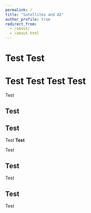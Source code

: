 ```yaml
---
permalink: /
title: "Satellites and AI"
author_profile: true
redirect_from: 
  - /about/
  - /about.html
---
```


Test Test
======
Test Test
Test Test
======
Test

Test
------
Test
------
Test
**Test**

Test

Test
------
Test

Test
------
Test